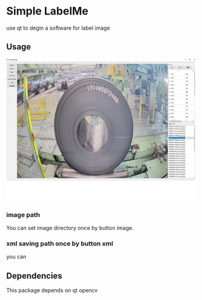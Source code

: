 # Simple LabelMe
use qt to degin a  software for label image

## Usage
![pic1](./GUI.jpg)

### image path

You can set image directory once by button image.

### xml saving path once by button xml

you can 

## Dependencies
This package depends on qt opencv

